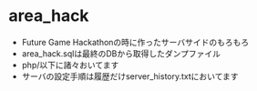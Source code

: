 # area_hack
* Future Game Hackathonの時に作ったサーバサイドのもろもろ
* area_hack.sqlは最終のDBから取得したダンプファイル
* php/以下に諸々おいてます
* サーバの設定手順は履歴だけserver_history.txtにおいてます
